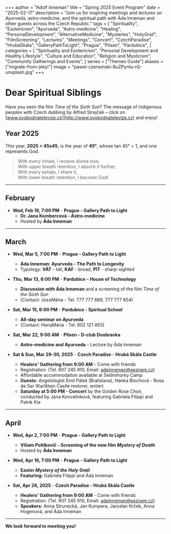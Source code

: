+++
author = "Adolf Inneman"
title = "Spring 2025 Event Program"
date = "2025-02-17"
description = "Join us for inspiring meetings and lectures on Ayurveda, astro-medicine, and the spiritual path with Áda Inneman and other guests across the Czech Republic."
tags = [
    "Spirituality",
    "Esotericism",
    "Ayurveda",
    "Astro-medicine",
    "Healing",
    "PersonalDevelopment",
    "AlternativeMedicine",
    "Mysteries",
    "HolyGrail",
    "FilmScreening",
    "Lectures",
    "Meetings",
    "Concert",
    "CzechParadise",
    "HrubáSkála",
    "GalleryPathToLight",
    "Prague",
    "Pilsen",
    "Pardubice",
]
categories = [
    "Spirituality and Esotericism",
    "Personal Development and Healthy Lifestyle",
    "Culture and Education",
    "Religion and Mysticism",
    "Community Gatherings and Events",
]
series = ["Themes Guide"]
aliases = ["migrate-from-jekyl"]
image = "pawel-czerwinski-8uZPynIu-rQ-unsplash.jpg"
+++

# Dear Spiritual Siblings

Have you seen the film _Time of the Sixth Sun_? The message of indigenous peoples with Czech dubbing by Alfred Strejček – click on [www.svobodnatelevize.cz](http://www.svobodnatelevize.cz) and enjoy!

## Year 2025

This year, **2025 = 45x45**, is the year of **45°**, whose tan 45° = 1, and one represents God.

> With every inhale, I receive divine love,  
> With upper breath retention, I absorb it further,  
> With every exhale, I share it,  
> With lower breath retention, I become God!

---

## **February**

- **Wed, Feb 19, 7:00 PM** - **Prague - Gallery Path to Light**
  - **Dr. Jana Kombercová - Astro-medicine**
  - Hosted by **Áda Inneman**

---

## **March**

- **Wed, Mar 5, 7:00 PM** - **Prague - Gallery Path to Light**

  - **Áda Inneman: Ayurveda - The Path to Longevity**
  - Typology: **VÁT** - tall, **KAF** - broad, **PIT** - sharp-sighted

- **Thu, Mar 13, 6:00 PM** - **Pardubice - House of Technology**

  - **Discussion with Áda Inneman** and a screening of the film _Time of the Sixth Sun_
  - (Contact: JozaMária - Tel. 777 777 689, 777 777 654)

- **Sat, Mar 15, 6:00 PM** - **Pardubice - Spiritual School**

  - **All-day seminar on Ayurveda**
  - (Contact: HanaMária - Tel. 602 121 463)

- **Sat, Mar 22, 9:00 AM** - **Pilsen - D-club Doubravka**

  - **Astro-medicine and Ayurveda** - Lecture by Áda Inneman

- **Sat & Sun, Mar 29-30, 2025** - **Czech Paradise - Hrubá Skála Castle**
  - **Healers' Gathering from 9:00 AM** - Come with friends
  - Registration: (Tel. 607 245 910, Email: [adainneman@seznam.cz](mailto:adainneman@seznam.cz))
  - Affordable accommodation available at Sedmihorky Camp
  - **Guests:** Angelologist Emil Páleš (Bratislava), Hanka Blochová - Rosa de Sar (Karlštejn Castle restorer, writer)
  - **Saturday at 5:00 PM - Concert** by the Golden Rose Choir, conducted by Jana Konvalinková, featuring Gabriela Filippi and Patrik Kie

---

## **April**

- **Wed, Apr 2, 7:00 PM** - **Prague - Gallery Path to Light**

  - **Viliam Poltikovič - Screening of the new film _Mystery of Death_**
  - Hosted by **Áda Inneman**

- **Wed, Apr 16, 7:00 PM** - **Prague - Gallery Path to Light**

  - **Easter _Mystery of the Holy Grail_**
  - **Featuring:** Gabriela Filippi and Áda Inneman

- **Sat, Apr 26, 2025** - **Czech Paradise - Hrubá Skála Castle**
  - **Healers' Gathering from 9:00 AM** - Come with friends
  - Registration: (Tel. 607 245 910, Email: [adainneman@seznam.cz](mailto:adainneman@seznam.cz))
  - **Speakers:** Anna Strunecká, Jan Kumpera, Jaroslav Krček, Anna Hogenová, and Áda Inneman

---

**We look forward to meeting you!**

